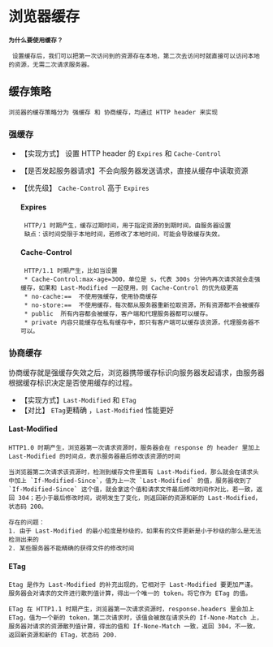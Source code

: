 # 浏览器缓存


<b>` 为什么要使用缓存？  `</b><br/>

` 设置缓存后，我们可以把第一次访问到的资源存在本地，第二次去访问时就直接可以访问本地的资源，无需二次请求服务器。`


## 缓存策略

`浏览器的缓存策略分为 强缓存 和 协商缓存，均通过 HTTP header 来实现 `

### 强缓存

 - 【实现方式】 设置 HTTP header 的 `Expires` 和 `Cache-Control`
 - 【是否发起服务器请求】不会向服务器发送请求，直接从缓存中读取资源
 - 【优先级】   `Cache-Control` 高于 `Expires`

    #### Expires

        HTTP/1 时期产生，缓存过期时间，用于指定资源的到期时间，由服务器设置
        缺点：该时间受限于本地时间，若修改了本地时间，可能会导致缓存失效。

    #### Cache-Control
    
        HTTP/1.1 时期产生，比如当设置
        * Cache-Control:max-age=300，单位是 s，代表 300s 分钟内再次请求就会走强缓存，如果和 Last-Modified 一起使用，则 Cache-Control 的优先级更高
        * no-cache:==  不使用强缓存，使用协商缓存
        * no-store:==  不使用缓存，每次都从服务器重新拉取资源，所有资源都不会被缓存
        * public  所有内容都会被缓存，客户端和代理服务器都可以缓存。
        * private 内容只能缓存在私有缓存中，即只有客户端可以缓存该资源，代理服务器不可以。



### 协商缓存

协商缓存就是强缓存失效之后，浏览器携带缓存标识向服务器发起请求，由服务器根据缓存标识决定是否使用缓存的过程。

- 【实现方式】`Last-Modified` 和 `ETag`
- 【对比】 `ETag`更精确 ，`Last-Modified` 性能更好


#### Last-Modified
    HTTP1.0 时期产生，浏览器第一次请求资源时，服务器会在 response 的 header 里加上 Last-Modified 的时间点，表示服务器最后修改该资源的时间

    当浏览器第二次请求该资源时，检测到缓存文件里面有 Last-Modified，那么就会在请求头中加上 `If-Modified-Since`，值为上一次 `Last-Modified` 的值，服务器收到了 `If-Modified-Since` 这个值，就会拿这个值和请求文件最后修改时间作对比，若一致，返回 304；若小于最后修改时间，说明发生了变化，则返回新的资源和新的 Last-Modified，状态码 200。

    存在的问题：
    1. 由于 Last-Modified 的最小粒度是秒级的，如果有的文件更新是小于秒级的那么是无法检测出来的
    2. 某些服务器不能精确的获得文件的修改时间


#### ETag
    Etag 是作为 Last-Modified 的补充出现的，它相对于 Last-Modified 要更加严谨。
    服务器会对请求的文件进行散列值计算，得出一个唯一的 token。将它作为 ETag 的值。

    ETag 在 HTTP1.1 时期产生，浏览器第一次请求资源时，response.headers 里会加上 ETag，值为一个新的 token，第二次请求时，该值会被放在请求头的 If-None-Match 上，服务器对请求的资源散列值计算，得出的值和 If-None-Match 一致，返回 304，不一致，返回新资源和新的 ETag，状态码 200.


